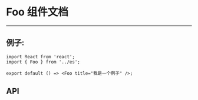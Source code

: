 # Foo 组件文档

---

## 例子:

```tsx
import React from 'react';
import { Foo } from '../es';

export default () => <Foo title="我是一个例子" />;
```

## API

<API hideTitle src="../src/components/Foo/index.tsx"></API>
